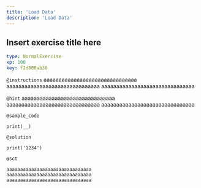 ```yaml
---
title: 'Load Data'
description: 'Load Data'
---
```


## Insert exercise title here

```yaml
type: NormalExercise 
xp: 100 
key: f2d800ab30   
```





`@instructions`
aaaaaaaaaaaaaaaaaaaaaaaaaaaaaaa
aaaaaaaaaaaaaaaaaaaaaaaaaaaaaaa
aaaaaaaaaaaaaaaaaaaaaaaaaaaaaaa

`@hint`
aaaaaaaaaaaaaaaaaaaaaaaaaaaaaaa
aaaaaaaaaaaaaaaaaaaaaaaaaaaaaaa
aaaaaaaaaaaaaaaaaaaaaaaaaaaaaaa

`@sample_code`
```{python}
print(__)
```
`@solution`
```{python}
print('1234')
```
`@sct`
```{python}
aaaaaaaaaaaaaaaaaaaaaaaaaaaaaaa
aaaaaaaaaaaaaaaaaaaaaaaaaaaaaaa
aaaaaaaaaaaaaaaaaaaaaaaaaaaaaaa
```